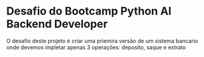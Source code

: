 # Desafio do Bootcamp Python AI Backend Developer 

O desafio deste projeto é criar uma priemira versão de um sistema bancario onde devemos impletar apenas 3 operações: deposito, saque e extrato
